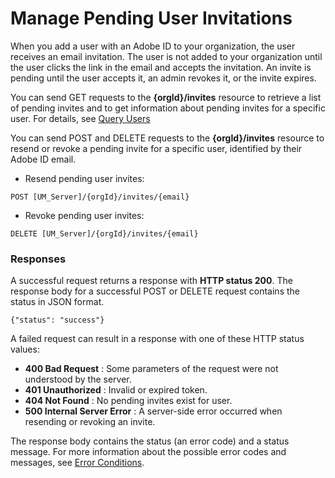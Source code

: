 # Manage Pending User Invitations

When you add a user with an Adobe ID to your organization, the user receives an email invitation. The user is not added to your organization until the user clicks the link in the email and accepts the invitation. An invite is pending until the user accepts it, an admin revokes it, or the invite expires.

You can send GET requests to the **{orgId}/invites** resource to retrieve a list of pending invites and to get information about pending invites for a specific user. For details, see [Query Users](QueryUsers.md)

You can send POST and DELETE requests to the **{orgId}/invites** resource to resend or revoke a pending invite for a specific user, identified by their Adobe ID email.

* Resend pending user invites:

```
POST [UM_Server]/{orgId}/invites/{email}
```
* Revoke pending user invites:

```
DELETE [UM_Server]/{orgId}/invites/{email}
```

### Responses

A successful request returns a response with **HTTP status 200**. The response body for a successful POST or DELETE request contains the status in JSON format.

```
{"status": "success"}
```

A failed request can result in a response with one of these HTTP status values:

* **400 Bad Request** : Some parameters of the request were not understood by the server.
* **401 Unauthorized** : Invalid or expired token.
* **404 Not Found** : No pending invites exist for user.
* **500 Internal Server Error** : A server-side error occurred when resending or revoking an invite.

The response body contains the status (an error code) and a status message. For more information about the possible error codes and messages, see [Error Conditions](ErrorRef.md).
